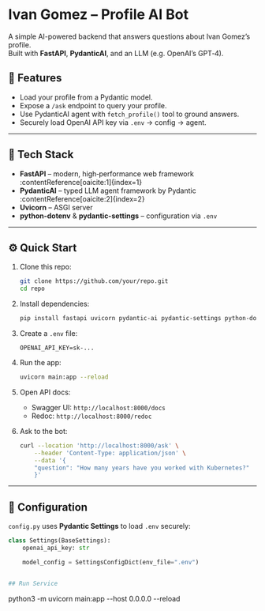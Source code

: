 # Ivan Gomez – Profile AI Bot

A simple AI-powered backend that answers questions about Ivan Gomez’s profile.  
Built with **FastAPI**, **PydanticAI**, and an LLM (e.g. OpenAI’s GPT‑4).

## 🚀 Features

- Load your profile from a Pydantic model.
- Expose a `/ask` endpoint to query your profile.
- Use PydanticAI agent with `fetch_profile()` tool to ground answers.
- Securely load OpenAI API key via `.env` → config → agent.

---

## 🧰 Tech Stack

- **FastAPI** – modern, high‑performance web framework :contentReference[oaicite:1]{index=1}  
- **PydanticAI** – typed LLM agent framework by Pydantic :contentReference[oaicite:2]{index=2}  
- **Uvicorn** – ASGI server  
- **python-dotenv** & **pydantic-settings** – configuration via `.env`

---

## ⚙️ Quick Start

1. Clone this repo:
    ```bash
    git clone https://github.com/your/repo.git
    cd repo
    ```

2. Install dependencies:
    ```bash
    pip install fastapi uvicorn pydantic-ai pydantic-settings python-dotenv
    ```

3. Create a `.env` file:
    ```
    OPENAI_API_KEY=sk-...
    ```

4. Run the app:
    ```bash
    uvicorn main:app --reload
    ```

5. Open API docs:  
   - Swagger UI: `http://localhost:8000/docs`  
   - Redoc: `http://localhost:8000/redoc`  

6. Ask to the bot:
    ```bash
    curl --location 'http://localhost:8000/ask' \
        --header 'Content-Type: application/json' \
        --data '{
        "question": "How many years have you worked with Kubernetes?"
        }'
    ```

---

## 🔧 Configuration

`config.py` uses **Pydantic Settings** to load `.env` securely:

```python
class Settings(BaseSettings):
    openai_api_key: str

    model_config = SettingsConfigDict(env_file=".env")


## Run Service

```
python3 -m uvicorn main:app --host 0.0.0.0 --reload
```